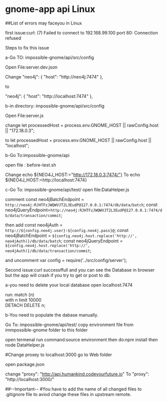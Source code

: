 # gnome-app api Linux 

##List of errors may faceyou in Linux 

first issue:curl: (7) Failed to connect to 192.168.99.100 port 80: Connection refused

Steps to fix this issue 

a-Go TO: impossible-gnome/api/src/config

Open File:server.dev.json

Change 
"neo4j": {
        "host": "http://neo4j:7474"
    },

to

"neo4j": {
        "host": "http://localhost:7474"
    },

b-in directory: impossible-gnome/api/src/config

Open File:server.js

change 
let processedHost = process.env.GNOME_HOST || rawConfig.host || "172.18.0.3";

to
let processedHost = process.env.GNOME_HOST || rawConfig.host || "localhost";


b-Go To:impossible-gnome/api

open file : before-test.sh

Change
 echo ${NEO4J_HOST:="http://172.18.0.3:7474/"}
To
echo ${NEO4J_HOST:=http://localhost:7474}


c-Go To: impossible-gnome/api/test/
open file:DataHelper.js

comment
const neo4jBatchEndpoint = `http://neo4j:RJHTFzJWQWVJT2L3EudP@127.0.0.1:7474/db/data/batch`;
const neo4jQueryEndpoint=`http://neo4j:RJHTFzJWQWVJT2L3EudP@127.0.0.1:7474/db/data/transaction/commit`;

then add 
const neo4jAuth = `http://${config.neo4j.user}:${config.neo4j.pass}@`;
const neo4jBatchEndpoint = `${config.neo4j.host.replace('http://', neo4jAuth)}/db/data/batch`;
const neo4jQueryEndpoint = `${config.neo4j.host.replace('http://', neo4jAuth)}/db/data/transaction/commit`;

and uncomment
var config = require('../src/config/server');


Second issue:curl successffull and you can see the Database in browser but the app will crash if you try to get or post to db.

a-you need to delete your local database 
open localhost:7474

run:
match (n)  
with n limit 10000  
DETACH DELETE n;  

b-You need to  populate the dabase manually.

Go To: impossible-gnome/api/test/
copy environment file from immpossible-gnome folder to this folder

open termenal 
run command:source environment 
then do:npm install
then node DataHelper.js

#Change proxey to  localhost:3000
go to Web folder

open package.json

change
  "proxy": "http://api.humankind.codeyourfuture.io"
To
  "proxy": "http://localhost:3000/"

##--Important-- 
#You have to add the name of all changed files to .gitignore file to aviod change these files in upstream remote. 


